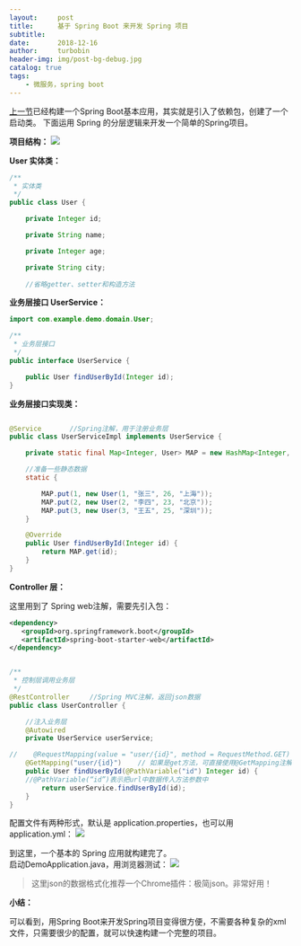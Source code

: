 ```yaml
---
layout:     post
title:      基于 Spring Boot 来开发 Spring 项目
subtitle:   
date:       2018-12-16
author:     turbobin
header-img: img/post-bg-debug.jpg
catalog: true
tags:
    - 微服务，spring boot
---
```

[上一节]({{site.url}}/2018/12/15/start-springboot/)已经构建一个Spring Boot基本应用，其实就是引入了依赖包，创建了一个启动类。
下面运用 Spring 的分层逻辑来开发一个简单的Spring项目。

**项目结构：**
![]({{site.url}}/img/java/springboot-06.png)

**User 实体类：**

```java
/**
 * 实体类
 */
public class User {

    private Integer id;

    private String name;

    private Integer age;

    private String city;
    
    //省略getter、setter和构造方法

```

**业务层接口 UserService：**

```java
import com.example.demo.domain.User;

/**
 * 业务层接口
 */
public interface UserService {

    public User findUserById(Integer id);
}


```

**业务层接口实现类：**

```java

@Service       //Spring注解，用于注册业务层
public class UserServiceImpl implements UserService {

    private static final Map<Integer, User> MAP = new HashMap<Integer, User>();

    //准备一些静态数据
    static {

        MAP.put(1, new User(1, "张三", 26, "上海"));
        MAP.put(2, new User(2, "李四", 23, "北京"));
        MAP.put(3, new User(3, "王五", 25, "深圳"));
    }

    @Override
    public User findUserById(Integer id) {
        return MAP.get(id);
    }
}

```

**Controller 层：** 

这里用到了 Spring web注解，需要先引入包：

```xml
<dependency>
   <groupId>org.springframework.boot</groupId>
   <artifactId>spring-boot-starter-web</artifactId>
</dependency>
```

```java

/**
 * 控制层调用业务层
 */
@RestController     //Spring MVC注解，返回json数据
public class UserController {

    //注入业务层
    @Autowired
    private UserService userService;

//    @RequestMapping(value = "user/{id}", method = RequestMethod.GET)
    @GetMapping("user/{id}")    // 如果是get方法，可直接使用@GetMapping注解
    public User findUserById(@PathVariable("id") Integer id) {
	//@PathVariable(“id”)表示把url中数据传入方法参数中
        return userService.findUserById(id);
    }
}

```

配置文件有两种形式，默认是 application.properties，也可以用 application.yml：
![]({{site.url}}/img/java/springboot-07.png)

到这里，一个基本的 Spring 应用就构建完了。  
启动DemoApplication.java，用浏览器测试：
![]({{site.url}}/img/java/springboot-08.png)

>这里json的数据格式化推荐一个Chrome插件：极简json。非常好用！

**小结：**  

可以看到，用Spring Boot来开发Spring项目变得很方便，不需要各种复杂的xml文件，只需要很少的配置，就可以快速构建一个完整的项目。
